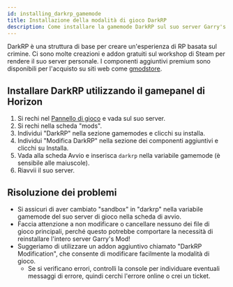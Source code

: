 ```yaml
---
id: installing_darkrp_gamemode
title: Installazione della modalità di gioco DarkRP
description: Come installare la gamemode DarkRP sul suo server Garry's Mod.
---
```


DarkRP è una struttura di base per creare un'esperienza di RP basata sul crimine. Ci sono molte creazioni e addon gratuiti sul workshop di Steam per rendere il suo server personale. I componenti aggiuntivi premium sono disponibili per l'acquisto su siti web come [gmodstore](https://gmodstore.com).

## Installare DarkRP utilizzando il gamepanel di Horizon
1. Si rechi nel [Pannello di gioco](https://hrzn.link/panel) e vada sul suo server.
2. Si rechi nella scheda "mods".
3. Individui "DarkRP" nella sezione gamemodes e clicchi su installa.
4. Individui "Modifica DarkRP" nella sezione dei componenti aggiuntivi e clicchi su Installa.
5. Vada alla scheda Avvio e inserisca `darkrp` nella variabile gamemode (è sensibile alle maiuscole).
6. Riavvii il suo server.

## Risoluzione dei problemi
* Si assicuri di aver cambiato "sandbox" in "darkrp" nella variabile gamemode del suo server di gioco nella scheda di avvio.
* Faccia attenzione a non modificare o cancellare nessuno dei file di gioco principali, perché questo potrebbe comportare la necessità di reinstallare l'intero server Garry's Mod!
* Suggeriamo di utilizzare un addon aggiuntivo chiamato "DarkRP Modification", che consente di modificare facilmente la modalità di gioco.
  - Se si verificano errori, controlli la console per individuare eventuali messaggi di errore, quindi cerchi l'errore online o crei un ticket.